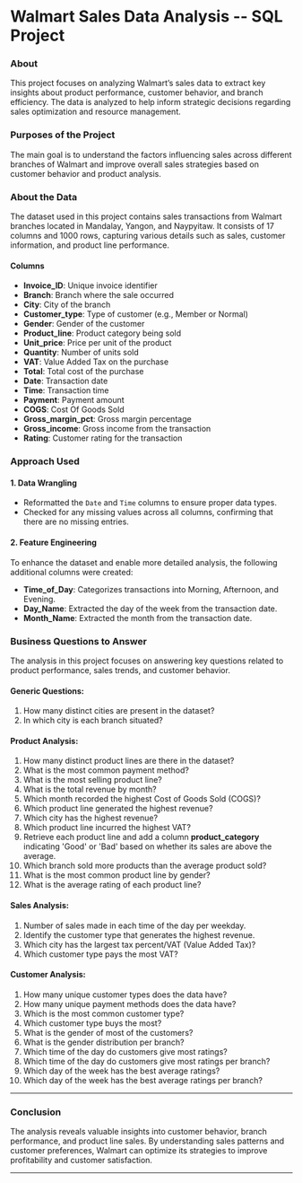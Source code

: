 
# Walmart Sales Data Analysis -- SQL Project

### About

This project focuses on analyzing Walmart’s sales data to extract key insights about product performance, customer behavior, and branch efficiency. The data is analyzed to help inform strategic decisions regarding sales optimization and resource management.

### Purposes of the Project

The main goal is to understand the factors influencing sales across different branches of Walmart and improve overall sales strategies based on customer behavior and product analysis.

### About the Data

The dataset used in this project contains sales transactions from Walmart branches located in Mandalay, Yangon, and Naypyitaw. It consists of 17 columns and 1000 rows, capturing various details such as sales, customer information, and product line performance.

#### Columns
- **Invoice_ID**: Unique invoice identifier
- **Branch**: Branch where the sale occurred
- **City**: City of the branch
- **Customer_type**: Type of customer (e.g., Member or Normal)
- **Gender**: Gender of the customer
- **Product_line**: Product category being sold
- **Unit_price**: Price per unit of the product
- **Quantity**: Number of units sold
- **VAT**: Value Added Tax on the purchase
- **Total**: Total cost of the purchase
- **Date**: Transaction date
- **Time**: Transaction time
- **Payment**: Payment amount
- **COGS**: Cost Of Goods Sold
- **Gross_margin_pct**: Gross margin percentage
- **Gross_income**: Gross income from the transaction
- **Rating**: Customer rating for the transaction

### Approach Used

#### 1. Data Wrangling
- Reformatted the `Date` and `Time` columns to ensure proper data types.
- Checked for any missing values across all columns, confirming that there are no missing entries.

#### 2. Feature Engineering
To enhance the dataset and enable more detailed analysis, the following additional columns were created:
- **Time_of_Day**: Categorizes transactions into Morning, Afternoon, and Evening.
- **Day_Name**: Extracted the day of the week from the transaction date.
- **Month_Name**: Extracted the month from the transaction date.

### Business Questions to Answer

The analysis in this project focuses on answering key questions related to product performance, sales trends, and customer behavior.

#### Generic Questions:
1. How many distinct cities are present in the dataset?
2. In which city is each branch situated?

#### Product Analysis:
1. How many distinct product lines are there in the dataset?
2. What is the most common payment method?
3. What is the most selling product line?
4. What is the total revenue by month?
5. Which month recorded the highest Cost of Goods Sold (COGS)?
6. Which product line generated the highest revenue?
7. Which city has the highest revenue?
8. Which product line incurred the highest VAT?
9. Retrieve each product line and add a column **product_category** indicating 'Good' or 'Bad' based on whether its sales are above the average.
10. Which branch sold more products than the average product sold?
11. What is the most common product line by gender?
12. What is the average rating of each product line?

#### Sales Analysis:
1. Number of sales made in each time of the day per weekday.
2. Identify the customer type that generates the highest revenue.
3. Which city has the largest tax percent/VAT (Value Added Tax)?
4. Which customer type pays the most VAT?

#### Customer Analysis:
1. How many unique customer types does the data have?
2. How many unique payment methods does the data have?
3. Which is the most common customer type?
4. Which customer type buys the most?
5. What is the gender of most of the customers?
6. What is the gender distribution per branch?
7. Which time of the day do customers give most ratings?
8. Which time of the day do customers give most ratings per branch?
9. Which day of the week has the best average ratings?
10. Which day of the week has the best average ratings per branch?

---

### Conclusion

The analysis reveals valuable insights into customer behavior, branch performance, and product line sales. By understanding sales patterns and customer preferences, Walmart can optimize its strategies to improve profitability and customer satisfaction.

---
